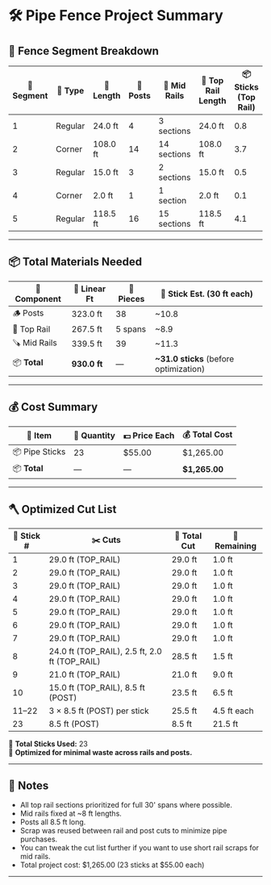 # 🛠️ Pipe Fence Project Summary

## 📏 Fence Segment Breakdown

| 🔢 Segment | 📍 Type     | 📐 Length | 🔩 Posts | 🚧 Mid Rails | 🚜 Top Rail Length | 📦 Sticks (Top Rail) |
|-----------|-------------|-----------|---------|--------------|-------------------|----------------------|
| 1         | Regular     | 24.0 ft   | 4       | 3 sections   | 24.0 ft           | 0.8                  |
| 2         | Corner      | 108.0 ft  | 14      | 14 sections  | 108.0 ft          | 3.7                  |
| 3         | Regular     | 15.0 ft   | 3       | 2 sections   | 15.0 ft           | 0.5                  |
| 4         | Corner      | 2.0 ft    | 1       | 1 section    | 2.0 ft            | 0.1                  |
| 5         | Regular     | 118.5 ft  | 16      | 15 sections  | 118.5 ft          | 4.1                  |

---

## 📦 Total Materials Needed

| 🧱 Component     | 📏 Linear Ft | 🔢 Pieces | 📐 Stick Est. (30 ft each) |
|------------------|--------------|-----------|----------------------------|
| 🪵 Posts         | 323.0 ft     | 38        | ~10.8                      |
| 🚧 Top Rail      | 267.5 ft     | 5 spans   | ~8.9                       |
| 🪚 Mid Rails     | 339.5 ft     | 39        | ~11.3                      |
| 📦 **Total**     | **930.0 ft** | —         | **~31.0 sticks** (before optimization) |

---

## 💰 Cost Summary

| 🧱 Item          | 🔢 Quantity | 💵 Price Each | 💰 Total Cost |
|------------------|-------------|---------------|---------------|
| 📦 Pipe Sticks   | 23          | $55.00        | $1,265.00     |
| 📦 **Total**     | —           | —             | **$1,265.00** |

---

## 🪓 Optimized Cut List

| 🧱 Stick # | ✂️ Cuts                                      | 📏 Total Cut | 🧮 Remaining |
|-----------|----------------------------------------------|--------------|--------------|
| 1         | 29.0 ft (TOP_RAIL)                           | 29.0 ft      | 1.0 ft       |
| 2         | 29.0 ft (TOP_RAIL)                           | 29.0 ft      | 1.0 ft       |
| 3         | 29.0 ft (TOP_RAIL)                           | 29.0 ft      | 1.0 ft       |
| 4         | 29.0 ft (TOP_RAIL)                           | 29.0 ft      | 1.0 ft       |
| 5         | 29.0 ft (TOP_RAIL)                           | 29.0 ft      | 1.0 ft       |
| 6         | 29.0 ft (TOP_RAIL)                           | 29.0 ft      | 1.0 ft       |
| 7         | 29.0 ft (TOP_RAIL)                           | 29.0 ft      | 1.0 ft       |
| 8         | 24.0 ft (TOP_RAIL), 2.5 ft, 2.0 ft (TOP_RAIL) | 28.5 ft      | 1.5 ft       |
| 9         | 21.0 ft (TOP_RAIL)                           | 21.0 ft      | 9.0 ft       |
| 10        | 15.0 ft (TOP_RAIL), 8.5 ft (POST)            | 23.5 ft      | 6.5 ft       |
| 11–22     | 3 × 8.5 ft (POST) per stick                  | 25.5 ft      | 4.5 ft each  |
| 23        | 8.5 ft (POST)                                | 8.5 ft       | 21.5 ft      |

🧮 **Total Sticks Used:** 23  
🎯 **Optimized for minimal waste across rails and posts.**

---

## 🧩 Notes

- All top rail sections prioritized for full 30' spans where possible.
- Mid rails fixed at ~8 ft lengths.
- Posts all 8.5 ft long.
- Scrap was reused between rail and post cuts to minimize pipe purchases.
- You can tweak the cut list further if you want to use short rail scraps for mid rails.
- Total project cost: $1,265.00 (23 sticks at $55.00 each)

---
